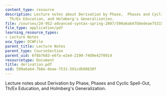 ```yaml
---
content_type: resource
description: Lecture notes about Derivation by Phase,  Phases and Cyclic Spell-Out,
  Th/Ex Education, and Holmberg's Generalization.
file: /courses/24-952-advanced-syntax-spring-2007/590a6ab47b8edeae7531591cdb98630f_derivation.pdf
file_type: application/pdf
learning_resource_types:
- Lecture Notes
ocw_type: OCWFile
parent_title: Lecture Notes
parent_type: CourseSection
parent_uid: 6f8b7683-e6fa-e2e4-2190-74d9e42f0914
resourcetype: Document
title: derivation.pdf
uid: 590a6ab4-7b8e-deae-7531-591cdb98630f
---
```

Lecture notes about Derivation by Phase,  Phases and Cyclic Spell-Out, Th/Ex Education, and Holmberg's Generalization.

